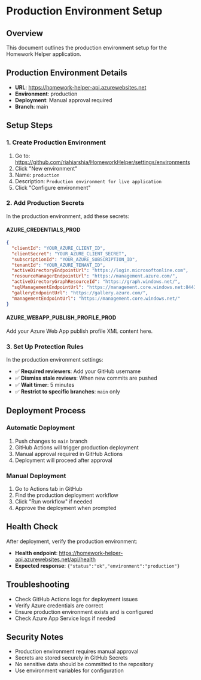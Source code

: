 # Production Environment Setup

## Overview
This document outlines the production environment setup for the Homework Helper application.

## Production Environment Details
- **URL**: https://homework-helper-api.azurewebsites.net
- **Environment**: production
- **Deployment**: Manual approval required
- **Branch**: main

## Setup Steps

### 1. Create Production Environment
1. Go to: https://github.com/riahiarshia/HomeworkHelper/settings/environments
2. Click "New environment"
3. Name: `production`
4. Description: `Production environment for live application`
5. Click "Configure environment"

### 2. Add Production Secrets
In the production environment, add these secrets:

#### AZURE_CREDENTIALS_PROD
```json
{
  "clientId": "YOUR_AZURE_CLIENT_ID",
  "clientSecret": "YOUR_AZURE_CLIENT_SECRET", 
  "subscriptionId": "YOUR_AZURE_SUBSCRIPTION_ID",
  "tenantId": "YOUR_AZURE_TENANT_ID",
  "activeDirectoryEndpointUrl": "https://login.microsoftonline.com",
  "resourceManagerEndpointUrl": "https://management.azure.com/",
  "activeDirectoryGraphResourceId": "https://graph.windows.net/",
  "sqlManagementEndpointUrl": "https://management.core.windows.net:8443/",
  "galleryEndpointUrl": "https://gallery.azure.com/",
  "managementEndpointUrl": "https://management.core.windows.net/"
}
```

#### AZURE_WEBAPP_PUBLISH_PROFILE_PROD
Add your Azure Web App publish profile XML content here.

### 3. Set Up Protection Rules
In the production environment settings:
- ✅ **Required reviewers**: Add your GitHub username
- ✅ **Dismiss stale reviews**: When new commits are pushed
- ✅ **Wait timer**: 5 minutes
- ✅ **Restrict to specific branches**: `main` only

## Deployment Process

### Automatic Deployment
1. Push changes to `main` branch
2. GitHub Actions will trigger production deployment
3. Manual approval required in GitHub Actions
4. Deployment will proceed after approval

### Manual Deployment
1. Go to Actions tab in GitHub
2. Find the production deployment workflow
3. Click "Run workflow" if needed
4. Approve the deployment when prompted

## Health Check
After deployment, verify the production environment:
- **Health endpoint**: https://homework-helper-api.azurewebsites.net/api/health
- **Expected response**: `{"status":"ok","environment":"production"}`

## Troubleshooting
- Check GitHub Actions logs for deployment issues
- Verify Azure credentials are correct
- Ensure production environment exists and is configured
- Check Azure App Service logs if needed

## Security Notes
- Production environment requires manual approval
- Secrets are stored securely in GitHub Secrets
- No sensitive data should be committed to the repository
- Use environment variables for configuration
